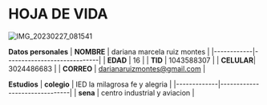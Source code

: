 # HOJA DE VIDA 
![IMG_20230227_081541](https://user-images.githubusercontent.com/126476640/221585978-e4e32781-2a62-4f8a-8940-fef33c93842b.jpg)

**Datos personales** 
| **NOMBRE** | dariana marcela ruiz montes |
|------------|-----------------------------|
| **EDAD**   |    16                       |
| **TID**    | 1043588307                  |
| **CELULAR**| 3024486683                  |
| **CORREO** | darianaruizmontes@gmail.com |


**Estudios**
| **colegio** | IED la milagrosa fe y alegria |
|-------------|-------------------------------|
| **sena**    |  centro industrial y aviacion |
